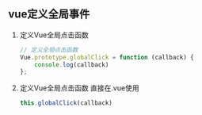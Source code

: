 ## vue定义全局事件
1. 定义Vue全局点击函数

   ```js
   // 定义全局点击函数
   Vue.prototype.globalClick = function (callback) {
       console.log(callback)
   };
   ```

2. 定义Vue全局点击函数 直接在.vue使用

   ```js
   this.globalClick(callback)
   ```

   

